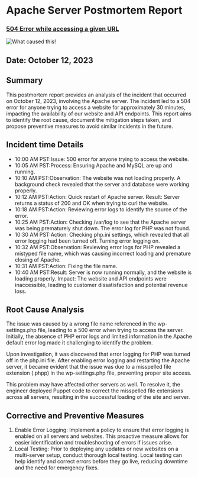 # Apache Server Postmortem Report
### [504 Error while accessing a given URL](https://world.siteground.com/kb/504-gateway-timeout/#:~:text=The%20504%20(Gateway%20Timeout)%20status,toward%20the%20server%20or%20site.)
![What caused this!](https://assets-global.website-files.com/5c51758c58939b30a6fd3d73/63954b879834c146bbb418fc_retrospectives-p-500.webp)
## Date: October 12, 2023


## Summary
This postmortem report provides an analysis of the incident that occurred on October 12, 2023, involving the Apache server. The incident led to a 504 error for anyone trying to access a website for approximately 30 minutes, impacting the availability of our website and API endpoints. This report aims to identify the root cause, document the mitigation steps taken, and propose preventive measures to avoid similar incidents in the future.

## Incident time Details

- 10:00 AM PST:Issue: 500 error for anyone trying to access the website.
- 10:05 AM PST:Process: Ensuring Apache and MySQL are up and running.
- 10:10 AM PST:Observation: The website was not loading properly. A background check revealed that the server and database were working properly.
- 10:12 AM PST:Action: Quick restart of Apache server. Result: Server returns a status of 200 and OK when trying to curl the website.
- 10:18 AM PST:Action: Reviewing error logs to identify the source of the error.
- 10:25 AM PST:Action: Checking /var/log to see that the Apache server was being prematurely shut down. The error log for PHP was not found.
- 10:30 AM PST:Action: Checking php.ini settings, which revealed that all error logging had been turned off. Turning error logging on.
- 10:32 AM PST:Observation: Reviewing error logs for PHP revealed a mistyped file name, which was causing incorrect loading and premature closing of Apache.
- 10:31 AM PST:Action: Fixing the file name.
- 10:40 AM PST:Result: Server is now running normally, and the website is loading properly.
Impact: The website and API endpoints were inaccessible, leading to customer dissatisfaction and potential revenue loss.

## Root Cause Analysis

The issue was caused by a wrong file name referenced in the wp-settings.php file, leading to a 500 error when trying to access the server. Initially, the absence of PHP error logs and limited information in the Apache default error log made it challenging to identify the problem.

Upon investigation, it was discovered that error logging for PHP was turned off in the php.ini file. After enabling error logging and restarting the Apache server, it became evident that the issue was due to a misspelled file extension (.phpp) in the wp-settings.php file, preventing proper site access.

This problem may have affected other servers as well. To resolve it, the engineer deployed Puppet code to correct the misspelled file extensions across all servers, resulting in the successful loading of the site and server.

## Corrective and Preventive Measures
1. Enable Error Logging: Implement a policy to ensure that error logging is enabled on all servers and websites. This proactive measure allows for easier identification and troubleshooting of errors if issues arise.
2. Local Testing: Prior to deploying any updates or new websites on a multi-server setup, conduct thorough local testing. Local testing can help identify and correct errors before they go live, reducing downtime and the need for emergency fixes.